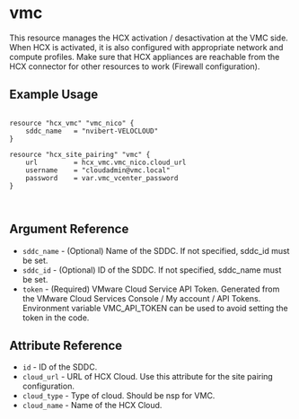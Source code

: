 # vmc

This resource manages the HCX activation / desactivation at the VMC side. When HCX is activated, it is also configured with appropriate network and compute profiles. Make sure that HCX appliances are reachable from the HCX connector for other resources to work (Firewall configuration).



## Example Usage

```hcl

resource "hcx_vmc" "vmc_nico" {  
    sddc_name   = "nvibert-VELOCLOUD"
}

resource "hcx_site_pairing" "vmc" {
    url         = hcx_vmc.vmc_nico.cloud_url
    username    = "cloudadmin@vmc.local"
    password    = var.vmc_vcenter_password
}



```

## Argument Reference

* `sddc_name` - (Optional) Name of the SDDC. If not specified, sddc_id must be set.
* `sddc_id` - (Optional) ID of the SDDC. If not specified, sddc_name must be set.
* `token` - (Required) VMware Cloud Service API Token. Generated from the VMware Cloud Services Console / My account / API Tokens. Environment variable VMC_API_TOKEN can be used to avoid setting the token in the code.



## Attribute Reference

* `id` - ID of the SDDC.
* `cloud_url` - URL of HCX Cloud. Use this attribute for the site pairing configuration.
* `cloud_type` - Type of cloud. Should be nsp for VMC.
* `cloud_name` - Name of the HCX Cloud.
